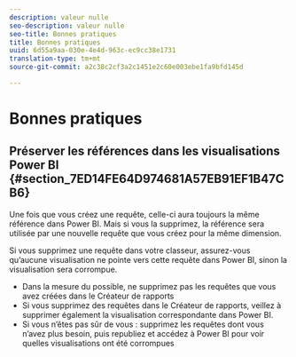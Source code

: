 ```yaml
---
description: valeur nulle
seo-description: valeur nulle
seo-title: Bonnes pratiques
title: Bonnes pratiques
uuid: 6d55a9aa-030e-4e4d-963c-ec9cc38e1731
translation-type: tm+mt
source-git-commit: a2c38c2cf3a2c1451e2c60e003ebe1fa9bfd145d

---
```



# Bonnes pratiques

## Préserver les références dans les visualisations Power BI {#section_7ED14FE64D974681A57EB91EF1B47CB6}

Une fois que vous créez une requête, celle-ci aura toujours la même référence dans Power BI. Mais si vous la supprimez, la référence sera utilisée par une nouvelle requête que vous créez pour la même dimension.

Si vous supprimez une requête dans votre classeur, assurez-vous qu’aucune visualisation ne pointe vers cette requête dans Power BI, sinon la visualisation sera corrompue.

* Dans la mesure du possible, ne supprimez pas les requêtes que vous avez créées dans le Créateur de rapports
* Si vous supprimez des requêtes dans le Créateur de rapports, veillez à supprimer également la visualisation correspondante dans Power BI.
* Si vous n’êtes pas sûr de vous : supprimez les requêtes dont vous n’avez plus besoin, puis republiez et accédez à Power BI pour voir quelles visualisations ont été corrompues

